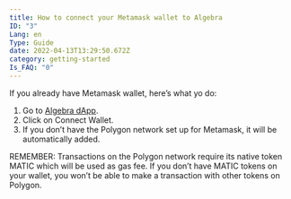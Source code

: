 ```yaml
---
title: How to connect your Metamask wallet to Algebra
ID: "3"
Lang: en
Type: Guide
date: 2022-04-13T13:29:50.672Z
category: getting-started
Is_FAQ: "0"
---
```

If you already have Metamask wallet, here’s what yo do:

1. Go to [Algebra dApp](https://app.algebra.finance/#/farming/limit-farms).
2. Click on Connect Wallet.
3. If you don’t have the Polygon network set up for Metamask, it will be automatically added.

REMEMBER: Transactions on the Polygon network require its native token MATIC which will be used as gas fee. If you don’t have MATIC tokens on your wallet, you won’t be able to make a transaction with other tokens on Polygon.